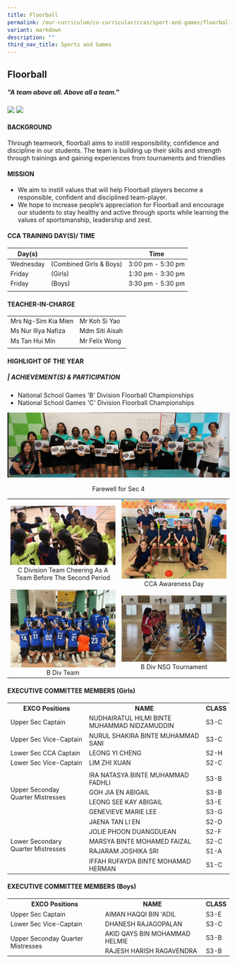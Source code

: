 ```yaml
---
title: Floorball
permalink: /our-curriculum/co-curricular/ccas/sport-and-games/floorball/
variant: markdown
description: ""
third_nav_title: Sports and Games
---
```

## **Floorball**

##### *"A team above all. Above all a team."*

![](/images/CCA%20Page/Group%20Photo/floorball%20_formal.jpg)
![](/images/CCA%20Page/Group%20Photo/hockey%20_formal.jpg)

#### BACKGROUND

Through teamwork, floorball aims to instill responsibility, confidence and discipline in our students. The team is building up their skills and strength through trainings and gaining experiences from tournaments and friendlies

#### MISSION

*   We aim to instill values that will help Floorball players become a responsible, confident and disciplined team-player.
*   We hope to increase people’s appreciation for Floorball and encourage our students to stay healthy and active through sports while learning the values of sportsmanship, leadership and zest.

#### CCA TRAINING DAY(S)/ TIME

| Day(s) |  | Time|
| --- | --- | --- | 
| Wednesday |(Combined Girls &amp; Boys)| 3:00 pm - 5:30 pm |
| Friday | (Girls) | 1:30 pm - 3:30 pm|
| Friday | (Boys) | 3:30 pm - 5:30 pm|
| | |

#### TEACHER-IN-CHARGE

| | |
| --- | --- |
| Mrs Ng-Sim Kia Mien | Mr Koh Si Yao |
| Ms Nur Illya Nafiza | Mdm Siti Aisah |
| Ms Tan Hui Min | Mr Felix Wong |
| | |

#### HIGHLIGHT OF THE YEAR

##### | **ACHIEVEMENT(S) &amp; PARTICIPATION**

* National School Games 'B' Division Floorball Championships
* National School Games 'C' Division Floorball Championships

<img src="/images/CCA%20Page/Sports%20&amp;%20Games/Floorball/farewell%20for%20sec%204.png"><br><center> Farewell for Sec 4 </center><table>
	<tbody><tr>
		<td width="50%">
			<img src="/images/C-Division-Team-cheering-as-a-team-before-the-second-period.jpg"> <br> <center>C Division Team Cheering As A Team Before The Second Period </center>
		</td>
		<td> 
			<img src="/images/WhatsApp-Image-2019-11-23-at-83704-AM.jpeg"> <br> <center>CCA Awareness Day </center>
		</td>
	</tr>
	<tr>
		<td width="50%">
			<img src="/images/CCA%20Page/Sports%20&amp;%20Games/Floorball/2023%20b%20div%20nsg%202.png"> <br> <center>B Div Team</center>
		</td>
		<td width="50%">
				<img src="/images/CCA%20Page/Sports%20&amp;%20Games/Floorball/2023%20b%20div%20nsg.png"> <br> <center> B Div NSG Tournament </center>
		</td>
	</tr>
</tbody></table>

#### EXECUTIVE COMMITTEE MEMBERS (Girls)

<table>
	<tbody><tr>
		<th> EXCO Positions </th>
		<th> NAME </th>
		<th> CLASS </th>
	</tr>
	<tr>
		<td> Upper Sec Captain </td>
		<td> NUDHAIRATUL HILMI BINTE MUHAMMAD NIDZAMUDDIN </td>
		<td> S3-C </td>
	</tr>
	<tr>
		<td> Upper Sec Vice-Captain </td>
		<td> NURUL SHAKIRA BINTE MUHAMMAD SANI</td>
		<td> S3-C </td>
	</tr>
	<tr>
		<td> Lower Sec CCA Captain </td>
		<td> LEONG YI CHENG </td>
		<td> S2-H </td>
	</tr>
<tr>
		<td> Lower Sec Vice-Captain </td>
		<td> LIM ZHI XUAN </td>
		<td> S2-C </td>
	</tr>
	<tr> <td colspan="3"></td></tr>
	<tr>
		<td rowspan="4"> Upper Seconday Quarter Mistresses </td>
		<td> IRA NATASYA BINTE MUHAMMAD FADHLI </td>
		<td> S3-B </td>
	</tr>
	<tr>
		<td> GOH JIA EN ABIGAIL </td>
		<td> S3-B </td>
	</tr>
<tr>
		<td> LEONG SEE KAY ABIGAIL </td>
		<td> S3-E </td>
	</tr>
<tr>
		<td> GENEVIEVE MARIE LEE </td>
		<td> S3-G </td>
	</tr>
<tr> 
		<td rowspan="5"> Lower Secondary Quarter Mistresses </td>
		<td> JAENA TAN LI EN</td>
		<td> S2-D </td>
	</tr>
	<tr>
		<td> JOLIE PHOON DUANGDUEAN </td>
		<td> S2-F </td>
	</tr>
<tr>
		<td> MARSYA BINTE MOHAMED FAIZAL </td>
		<td> S2-C </td>
	</tr>

<tr>
		<td> RAJARAM JOSHIKA SRI </td>
		<td> S1-A </td>
	</tr>

<tr>
		<td> IFFAH RUFAYDA BINTE MOHAMAD HERMAN </td>
		<td> S1-C </td>
	</tr>
		<tr></tr>
	<tr></tr>
</tbody></table>

#### EXECUTIVE COMMITTEE MEMBERS (Boys)

<table>
	<tbody><tr>
		<th> EXCO Positions </th>
		<th> NAME </th>
		<th> CLASS </th>
	</tr>
	<tr>
		<td> Upper Sec Captain </td>
		<td> AIMAN HAQQI BIN 'ADIL </td>
		<td> S3-E </td>
	</tr>
	<tr>
		<td> Lower Sec Vice-Captain </td>
		<td> DHANESH RAJAGOPALAN </td>
		<td> S3-C </td>
	</tr>
			<tr>
		<td rowspan="2"> Upper Seconday Quarter Mistresses </td>
		<td> AKID QAYS BIN MOHAMMAD HELMIE </td>
		<td> S3-B </td>
	</tr>
	<tr>
		<td> RAJESH HARISH RAGAVENDRA </td>
		<td> S3-B </td>
	</tr>
		<tr></tr>
</tbody></table>